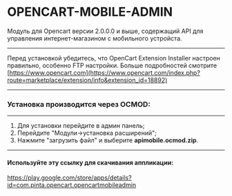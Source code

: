OPENCART-MOBILE-ADMIN 
=====================
Модуль для Opencart версии 2.0.0.0 и выше, содержащий API для управления интернет-магазином с мобильного устройста.  
***

Перед установкой убедитесь, что OpenCart Extension Installer настроен правильно,
особенно FTP настройки.
Больше подробностей смотрите [https://www.opencart.com](https://www.opencart.com/index.php?route=marketplace/extension/info&extension_id=18892)

***
###  Установка производится через OCMOD:
***
1. Для установки перейдите в админ панель;
2. Перейдите "Модули->установка расширений";
3. Нажмите "загрузить файл" и выберите **apimobile.ocmod.zip**.

***

#### Используйте эту ссылку для скачивания аппликации:
<https://play.google.com/store/apps/details?id=com.pinta.opencart.opencartmobileadmin>